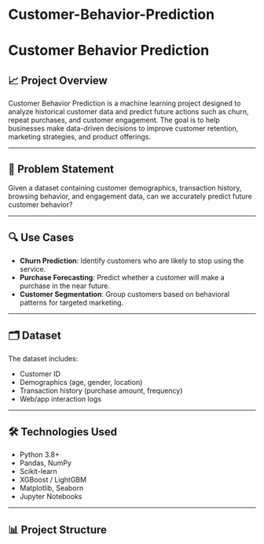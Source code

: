# Customer-Behavior-Prediction
# Customer Behavior Prediction

## 📈 Project Overview

Customer Behavior Prediction is a machine learning project designed to analyze historical customer data and predict future actions such as churn, repeat purchases, and customer engagement. The goal is to help businesses make data-driven decisions to improve customer retention, marketing strategies, and product offerings.

---

## 🧠 Problem Statement

Given a dataset containing customer demographics, transaction history, browsing behavior, and engagement data, can we accurately predict future customer behavior?

---

## 🔍 Use Cases

- **Churn Prediction**: Identify customers who are likely to stop using the service.
- **Purchase Forecasting**: Predict whether a customer will make a purchase in the near future.
- **Customer Segmentation**: Group customers based on behavioral patterns for targeted marketing.

---

## 🗂️ Dataset

The dataset includes:
- Customer ID
- Demographics (age, gender, location)
- Transaction history (purchase amount, frequency)
- Web/app interaction logs
  

---

## 🛠️ Technologies Used

- Python 3.8+
- Pandas, NumPy
- Scikit-learn
- XGBoost / LightGBM
- Matplotlib, Seaborn
- Jupyter Notebooks

---

## 📊 Project Structure

